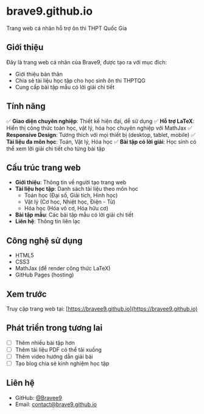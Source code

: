 # brave9.github.io

Trang web cá nhân hỗ trợ ôn thi THPT Quốc Gia

## Giới thiệu

Đây là trang web cá nhân của Brave9, được tạo ra với mục đích:
- Giới thiệu bản thân
- Chia sẻ tài liệu học tập cho học sinh ôn thi THPTQG
- Cung cấp bài tập mẫu có lời giải chi tiết

## Tính năng

✅ **Giao diện chuyên nghiệp**: Thiết kế hiện đại, dễ sử dụng
✅ **Hỗ trợ LaTeX**: Hiển thị công thức toán học, vật lý, hóa học chuyên nghiệp với MathJax
✅ **Responsive Design**: Tương thích với mọi thiết bị (desktop, tablet, mobile)
✅ **Tài liệu đa môn học**: Toán, Vật lý, Hóa học
✅ **Bài tập có lời giải**: Học sinh có thể xem lời giải chi tiết cho từng bài tập

## Cấu trúc trang web

- **Giới thiệu**: Thông tin về người tạo trang web
- **Tài liệu học tập**: Danh sách tài liệu theo môn học
  - Toán học (Đại số, Giải tích, Hình học)
  - Vật lý (Cơ học, Nhiệt học, Điện - Từ)
  - Hóa học (Hóa vô cơ, Hóa hữu cơ)
- **Bài tập mẫu**: Các bài tập mẫu có lời giải chi tiết
- **Liên hệ**: Thông tin liên lạc

## Công nghệ sử dụng

- HTML5
- CSS3
- MathJax (để render công thức LaTeX)
- GitHub Pages (hosting)

## Xem trước

Truy cập trang web tại: [https://bravee9.github.io](https://bravee9.github.io)

## Phát triển trong tương lai

- [ ] Thêm nhiều bài tập hơn
- [ ] Thêm tài liệu PDF có thể tải xuống
- [ ] Thêm video hướng dẫn giải bài
- [ ] Tạo blog chia sẻ kinh nghiệm học tập

## Liên hệ

- GitHub: [@Bravee9](https://github.com/Bravee9)
- Email: contact@brave9.github.io